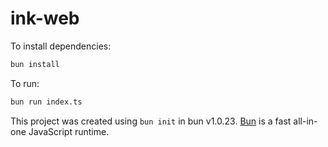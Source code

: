# ink-web

To install dependencies:

```bash
bun install
```

To run:

```bash
bun run index.ts
```

This project was created using `bun init` in bun v1.0.23. [Bun](https://bun.sh) is a fast all-in-one JavaScript runtime.

